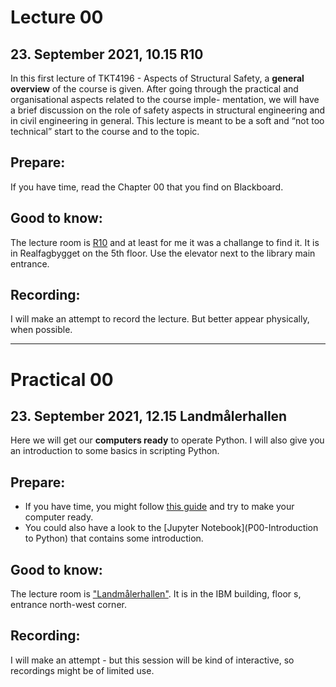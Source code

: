 # Lecture 00
## 23. September 2021, 10.15 R10
In this first lecture of TKT4196 - Aspects of Structural Safety, 
a __general overview__ of the course is given. 
After going through the practical and organisational aspects related to the course imple- mentation, 
we will have a brief discussion on the role of safety aspects in structural engineering and in civil engineering in general. 
This lecture is meant to be a soft and “not too technical” start to the course and to the topic.

## Prepare:
If you have time, read the Chapter 00 that you find on Blackboard.

## Good to know:
The lecture room is [R10](https://use.mazemap.com/#v=1&config=ntnu&zlevel=5&center=10.406346,63.415651&zoom=18&sharepoitype=poi&sharepoi=873854&campusid=1) and at least for me it was a challange to find it. It is in Realfagbygget on the 5th floor. 
Use the elevator next to the library main entrance.

## Recording:
I will make an attempt to record the lecture. But better appear physically, when possible.

---

# Practical 00
## 23. September 2021, 12.15 Landmålerhallen
Here we will get our __computers ready__ to operate Python. I will also give you an introduction to some basics in scripting Python. 

## Prepare:
* If you have time, you might follow [this guide](GetStartedPython) and try to make your computer ready. 
* You could also have a look to the [Jupyter Notebook](P00-Introduction to Python) that contains some introduction.

## Good to know:
The lecture room is ["Landmålerhallen"](https://use.mazemap.com/#v=1&config=ntnu&zlevel=0.5&center=10.405957,63.414996&zoom=18&sharepoitype=poi&sharepoi=73163&campusid=1). 
It is in the IBM building, floor s, entrance north-west corner.

## Recording:
I will make an attempt - but this session will be kind of interactive, so recordings might be of limited use. 
